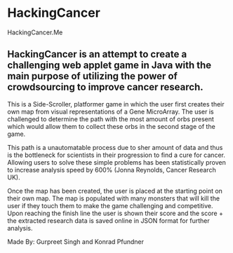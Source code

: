 # HackingCancer

HackingCancer.Me

## HackingCancer is an attempt to create a challenging web applet game in Java with the main purpose of utilizing the power of crowdsourcing to improve cancer research.

This is a Side-Scroller, platformer game in which the user first creates their own map from visual representations of a Gene MicroArray. The user is challenged to determine the path with the most amount of orbs present which would allow them to collect these orbs in the second stage of the game. 

This path is a unautomatable process due to sher amount of data and thus is the bottleneck for scientists in their progression to find a cure for cancer. Allowing users to solve these simple problems has been statistically proven to increase analysis speed by 600% (Jonna Reynolds, Cancer Research UK).

Once the map has been created, the user is placed at the starting point on their own map. The map is populated with many monsters that will kill the user if they touch them to make the game challenging and competitive. Upon reaching the finish line the user is shown their score and the score + the extracted research data is saved online in JSON format for further analysis. 

Made By: Gurpreet Singh and Konrad Pfundner
